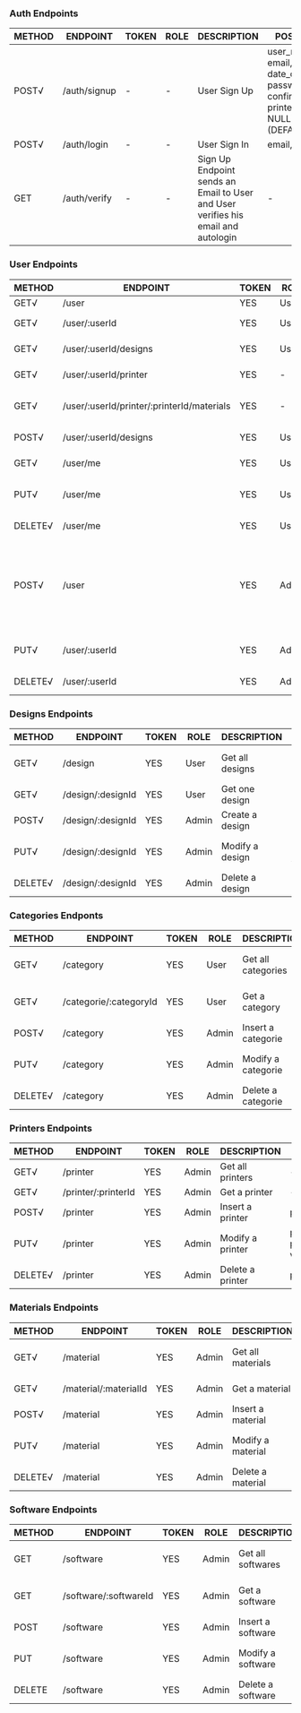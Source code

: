 ### Auth Endpoints

| METHOD | ENDPOINT     | TOKEN | ROLE | DESCRIPTION           | POST PARAMS                                                 | RETURNS |
| ------ | ------------ | ----- | ---- | --------------------- | ----------------------------------------------------------- | ------- |
| POST√   | /auth/signup | -     | -    | User Sign Up          | user_name, phone, email, date_of_birth, password, confirm_password, printer (DEFAULT NULL) designer (DEFAULT NULL) | "Please confirm email"   |
| POST√   | /auth/login  | -     | -    | User Sign In          | email, password                                             | token   |
| GET    | /auth/verify | -     | -    | Sign Up Endpoint sends an Email to User and User verifies his email and autologin| -| token   |


### User Endpoints

| METHOD | ENDPOINT                  | TOKEN | ROLE  | DESCRIPTION                  | POST PARAMS                | RETURNS                              |
| ------ | ------------------------- | ----- | ----- | ---------------------------- | -------------------------- | ------------------------------------ |
| GET√ | /user                     | YES   | User  | Get all users                | -                          | [{ users }]                          |
| GET√ | /user/:userId             | YES   | User  | Get one user profile         | userId                     | { user }                             |
| GET√ | /user/:userId/designs     | YES   | User  | Get designs from a user      | userId                     | [{ designs }]                        |
| GET√ | /user/:userId/printer     | YES   | -     | Frontend gets user printers  | -                          | [{ printers }]                       |
| GET√  | /user/:userId/printer/:printerId/materials | YES  | - | Frontend gets user printer materials | -      | [{ materials }]                      |
| POST√| /user/:userId/designs     | YES   | User  | Uploads a design             | designId, description, file| "Design uploaded"                    |
| GET√    | /user/me                  | YES   | User  | Get self user profile        | -                          | { user }                             |
| PUT√    | /user/me                  | YES   | User  | Update self user             | userId, param_to_update, value | "User updated"                   |
| DELETE√ | /user/me                  | YES   | User  | Delete self user             | -                          | "Profile deleted"                    |
| POST√ | /user                     | YES   | Admin | Create a user                | user_name, phone, email, date_of_birth, password, confirm_password, printer (DEFAULT NULL) designer (DEFAULT NULL) | "User created"    |
| PUT√  | /user/:userId             | YES   | Admin | Update user                  | user_id, param_to_update, value | "User updated"                  |
| DELETE√| /user/:userId             | YES   | Admin | Remove one user              | user_id                    | "Profile deleted"                    |


### Designs Endpoints

| METHOD | ENDPOINT            | TOKEN | ROLE  | DESCRIPTION                  | POST PARAMS                | RETURNS                     |
| ------ | ------------------- | ----- | ----- | ---------------------------- | -------------------------- | --------------------------- |
| GET√   | /design             | YES   | User  | Get all designs              | -                          | [{ designs }]               |
| GET√   | /design/:designId   | YES   | User  | Get one design               | -                          | { designs }                 |
| POST√ | /design/:designId   | YES   | Admin | Create a design              | designObj                  | "Design inserted"           |
| PUT√  | /design/:designId   | YES   | Admin | Modify a design              | designObj, param_to_update, value | "Design updated"     |
| DELETE√ | /design/:designId   | YES   | Admin | Delete a design              | designObj                  | "Design deleted"            |


### Categories Endponts

| METHOD | ENDPOINT                 | TOKEN | ROLE  | DESCRIPTION                  | POST PARAMS                | RETURNS                              |
| ------ | ------------------------ | ----- | ----- | ---------------------------- | -------------------------- | ------------------------------------ |
| GET√   | /category              | YES   | User  | Get all categories           | -                          | [{ categories }]                     |
| GET√   | /categorie/:categoryId   | YES   | User  | Get a category               | -                          | { categorie }                        |
| POST√  | /category              | YES   | Admin | Insert a categorie           | categoryObj                | "Category inserted"                  |
| PUT√   | /category              | YES   | Admin | Modify a categorie           | categoryObj, param_to_update, value | "Category updated"          |
| DELETE√| /category             | YES   | Admin | Delete a categorie           | categorObj                 | "Category deleted"                   |


### Printers Endpoints

| METHOD | ENDPOINT            | TOKEN | ROLE  | DESCRIPTION           | POST PARAMS                        | RETURNS                              |
| ------ | ------------------- | ----- | ----- | --------------------- | ---------------------------------- | ------------------------------------ |
| GET√   | /printer            | YES   | Admin | Get all printers      | -                                  | [{ printers }]                       |
| GET√   | /printer/:printerId | YES   | Admin | Get a printer         | -                                  | { printer }                          |
| POST√  | /printer            | YES   | Admin | Insert a printer      | printerObj                         | "Printer inserted"                   |
| PUT√  | /printer            | YES   | Admin | Modify a printer      | printerObj, param_to_update, value | "Printer updated"                    |
| DELETE√ | /printer            | YES   | Admin | Delete a printer      | printerObj                         | "Printer deleted"                    |


### Materials Endpoints

| METHOD | ENDPOINT              | TOKEN | ROLE  | DESCRIPTION           | POST PARAMS                         | RETURNS                    |
| ------ | --------------------- | ----- | ----- | --------------------- | ----------------------------------- | -------------------------- |
| GET√   | /material             | YES   | Admin | Get all materials     | -                                   | [{ materials }]            |
| GET√   | /material/:materialId | YES   | Admin | Get a material        | -                                   | { material }               |
| POST√  | /material             | YES   | Admin | Insert a material     | materialObj                         | "Material inserted"        |
| PUT√   | /material             | YES   | Admin | Modify a material     | materialObj, param_to_update, value | "Material updated"         |
| DELETE√ | /material             | YES   | Admin | Delete a material     | materialObj                         | "Material deleted"         |


### Software Endpoints

| METHOD | ENDPOINT              | TOKEN | ROLE  | DESCRIPTION           | POST PARAMS                         | RETURNS                    |
| ------ | --------------------- | ----- | ----- | --------------------- | ----------------------------------- | -------------------------- |
| GET    | /software             | YES   | Admin | Get all softwares     | -                                   | [{ softwares }]            |
| GET    | /software/:softwareId | YES   | Admin | Get a software        | -                                   | { software }               |
| POST   | /software             | YES   | Admin | Insert a software     | softwareObj                         | "Software inserted"        |
| PUT    | /software             | YES   | Admin | Modify a software     | softwareObj, param_to_update, value | "Software updated"         |
| DELETE | /software             | YES   | Admin | Delete a software     | softwareObj                         | "Software deleted"         |

